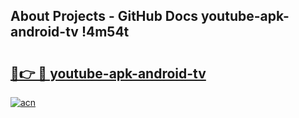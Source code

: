## About Projects - GitHub Docs youtube-apk-android-tv !4m54t

# <h2><a href="https://andorid.site?title=youtube-apk-android-tv&ref=19M">🔗👉 🔴 youtube-apk-android-tv</a></h2>

[![acn](https://github.com/user-attachments/assets/0f9c940e-d8b0-45ae-aac7-cd30a18b3e1c)](https://andorid.site?title=youtube-apk-android-tv&ref=19M)
